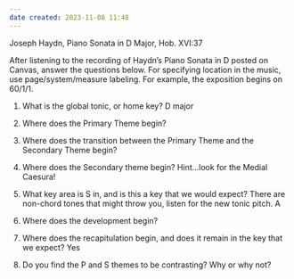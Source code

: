 ```yaml
---
date created: 2023-11-08 11:48
---
```


Joseph Haydn, Piano Sonata in D Major, Hob. XVI:37

After listening to the recording of Haydn’s Piano Sonata in D posted on Canvas, answer the questions below. For specifying location in the music, use page/system/measure labeling. For example, the exposition begins on 60/1/1.

1. What is the global tonic, or home key?
D major
2. Where does the Primary Theme begin?

3. Where does the transition between the Primary Theme and the Secondary Theme begin?

4. Where does the Secondary theme begin? Hint...look for the Medial Caesura!

5. What key area is S in, and is this a key that we would expect? There are non-chord tones that might throw you, listen for the new tonic pitch.
A
6. Where does the development begin?

7. Where does the recapitulation begin, and does it remain in the key that we expect?
Yes
8. Do you find the P and S themes to be contrasting? Why or why not?
